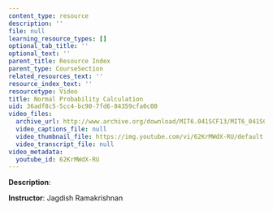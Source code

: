 ```yaml
---
content_type: resource
description: ''
file: null
learning_resource_types: []
optional_tab_title: ''
optional_text: ''
parent_title: Resource Index
parent_type: CourseSection
related_resources_text: ''
resource_index_text: ''
resourcetype: Video
title: Normal Probability Calculation
uid: 36adf8c5-5cc4-bc90-7fd6-84359cfa0c00
video_files:
  archive_url: http://www.archive.org/download/MIT6.041SCF13/MIT6_041SCF13_Normal_Probability_Calculation_300k.mp4
  video_captions_file: null
  video_thumbnail_file: https://img.youtube.com/vi/62KrMWdX-RU/default.jpg
  video_transcript_file: null
video_metadata:
  youtube_id: 62KrMWdX-RU
---
```


**Description**:

**Instructor**: Jagdish Ramakrishnan